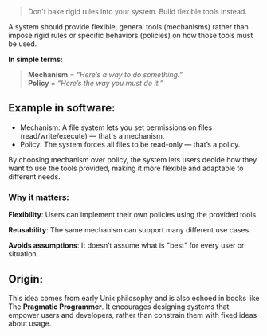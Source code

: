 > Don't bake rigid rules into your system. Build flexible tools instead.

A system should provide flexible, general tools (mechanisms) rather than impose rigid rules or specific behaviors (policies) on how those tools must be used.

**In simple terms:**
> **Mechanism** = _“Here’s a way to do something.”_  
> **Policy** = _“Here’s the way you must do it.”_

## Example in software:
- Mechanism: A file system lets you set permissions on files (read/write/execute) — that's a mechanism.
- Policy: The system forces all files to be read-only — that’s a policy.

By choosing mechanism over policy, the system lets users decide how they want to use the tools provided, making it more flexible and adaptable to different needs.

### Why it matters:

**Flexibility**: Users can implement their own policies using the provided tools.

**Reusability**: The same mechanism can support many different use cases.

**Avoids assumptions**: It doesn’t assume what is "best" for every user or situation.

## Origin:

This idea comes from early Unix philosophy and is also echoed in books like The **Pragmatic Programmer**. It encourages designing systems that empower users and developers, rather than constrain them with fixed ideas about usage.
